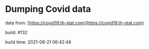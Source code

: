 Dumping Covid data
==================
                        
data from: [https://covid19.th-stat.com](https://covid19.th-stat.com)

build: #132

build time: 2021-08-21 06:42:48
